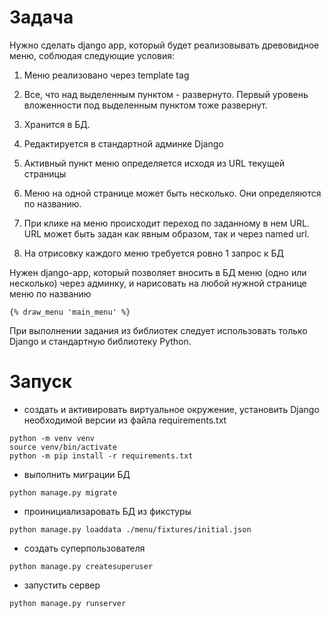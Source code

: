 # Задача

Нужно сделать django app, который будет реализовывать древовидное меню,
соблюдая следующие условия:

1. Меню реализовано через template tag

2. Все, что над выделенным пунктом - развернуто. Первый уровень вложенности под
выделенным пунктом тоже развернут.

3. Хранится в БД.

4. Редактируется в стандартной админке Django

5. Активный пункт меню определяется исходя из URL текущей страницы

6. Меню на одной странице может быть несколько. Они определяются по названию.

7. При клике на меню происходит переход по заданному в нем URL. URL может быть
задан как явным образом, так и через named url.

8. На отрисовку каждого меню требуется ровно 1 запрос к БД

Нужен django-app, который позволяет вносить в БД меню (одно или несколько)
через админку, и нарисовать на любой нужной странице меню по названию

`{% draw_menu 'main_menu' %}`

При выполнении задания из библиотек следует использовать только Django и
стандартную библиотеку Python.

# Запуск

- создать и активировать виртуальное окружение, установить Django необходимой
  версии из файла requirements.txt
```shell
python -m venv venv
source venv/bin/activate
python -m pip install -r requirements.txt
```
- выполнить миграции БД
```shell
python manage.py migrate
```
- проинициализаровать БД из фикстуры
```shell
python manage.py loaddata ./menu/fixtures/initial.json
```
- создать суперпользователя
```shell
python manage.py createsuperuser
```
- запустить сервер
```shell
python manage.py runserver
```
